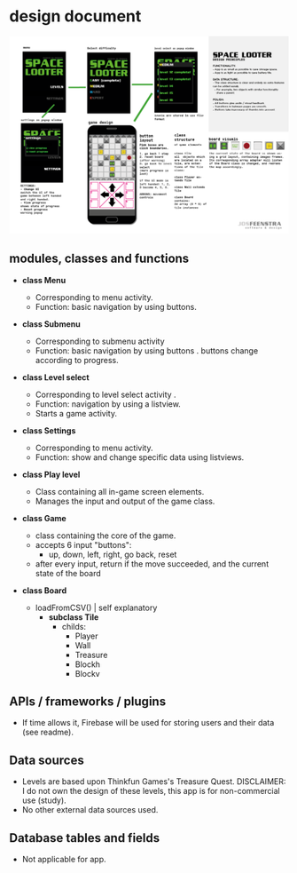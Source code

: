 # design document 

![design document](https://raw.githubusercontent.com/josfeenstra/Space-Looter/master/doc/documentation/design%20document.png)

## modules, classes and functions

- **class Menu** 
  - Corresponding to menu activity.
  - Function: basic navigation by using buttons.
  
- **class Submenu** 
  - Corresponding to submenu activity 
  - Function: basic navigation by using buttons .
            buttons change according to progress.
            
- **class Level select** 
  - Corresponding to level select activity .
  - Function: navigation by using a listview.
  - Starts a game activity.
            
- **class Settings** 
  - Corresponding to menu activity.
  - Function: show and change specific data using listviews.
  
- **class Play level**
  - Class containing all in-game screen elements.  
  - Manages the input and output of the game class.

- **class Game**
  - class containing the core of the game.
  - accepts 6 input "buttons": 
    - up, down, left, right, go back, reset 
  - after every input, return if the move succeeded, and the current state of the board 

- **class Board**
  - loadFromCSV() | self explanatory 
    - **subclass Tile** 
      - childs:
        - Player
        - Wall
        - Treasure
        - Blockh
        - Blockv

## APIs / frameworks / plugins
- If time allows it, Firebase will be used for storing users and their data (see readme).

## Data sources 
- Levels are based upon Thinkfun Games's Treasure Quest. 
  DISCLAIMER: I do not own the design of these levels, this app is for non-commercial use (study).
- No other external data sources used.  

## Database tables and fields 
- Not applicable for app. 
